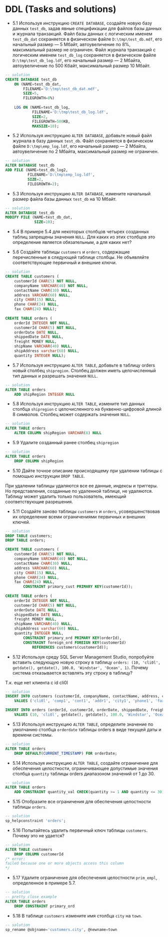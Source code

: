 # DDL (Tasks and solutions)

* 5.1 Используя инструкцию `CREATE DATABASE`, создайте новую базу данных `test_db`, задав явные спецификации для файлов базы данных и журнала транзакций. Файл базы данных с логическим именем `test_db_dat` сохраняется в физическом файле `D:\tmp\test_db.mdf`, его начальный размер — 5 Мбайт, автоувеличение по 8%, максимальный размер не ограничен. Файл журнала транзакций с логическим именем `test_db_log` сохраняется в физическом файле `D:\tmp\test_db_log.ldf`, его начальный размер — 2 Мбайта, автоувеличение по 500 Кбайт, максимальный размер 10 Мбайт. 

```sql
-- solution
CREATE DATABASE test_db
	ON (NAME=test_db_dat,
		FILENAME='D:\tmp\test_db_dat.mdf',
		SIZE=5,
		FILEGROWTH=8%)
		
	LOG ON (NAME=test_db_log,
			FILENAME='D:\tmp\test_db_log.ldf',
			SIZE=2,
			FILEGROWTH=500KB,
			MAXSIZE=10);
```		
* 5.2 Используя инструкцию `ALTER DATABASE`, добавьте новый файл журнала в базу данных `test_db`. Файл сохраняется в физическом файле `D:\tmp\emp_log.ldf`, его начальный размер — 2 Мбайта, автоувеличение по 2 Мбайта, максимальный размер не ограничен.

```sql
-- solution
ALTER DATABASE test_db
ADD FILE (NAME=test_db_log2,
          FILENAME='D:\tmp\emp_log.ldf',
          SIZE=2,
          FILEGROWTH=2);
```

* 5.3 Используя инструкцию `ALTER DATABASE`, измените начальный размер файла базы данных `test_db` на 10 Мбайт. 

```sql
-- solution
ALTER DATABASE test_db
MODIFY FILE (NAME=test_db_dat,
			 SIZE=10);
```

* 5.4 В примере 5.4 для некоторых столбцов четырех созданных таблиц запрещены значения `NULL`. Для каких из этих столбцов это определение является обязательным, а для каких нет? 

* 5.6 Создайте таблицы `customers` и `orders`, содержащие перечисленные в следующей таблице столбцы. Не объявляйте соответствующие первичный и внешние ключи.

```sql
-- solution
CREATE TABLE customers (
	customerId CHAR(5) NOT NULL,
	companyName VARCHAR(40) NOT NULL,
	contactName CHAR(30) NULL,
	address VARCHAR(60) NULL,
	city CHAR(15) NULL,
	phone CHAR(24) NULL,
	fax CHAR(24) NULL);
	
CREATE TABLE orders (
	orderId INTEGER NOT NULL,
	customerId CHAR(5) NOT NULL,
	orderDate DATE NULL,
	shippedDate DATE NULL,
	freight MONEY NULL,
	shipName VARCHAR(40) NULL,
	shipAddress varchar(60) NULL,
	quantity INTEGER NULL);
```

* 5.7 Используя инструкцию `ALTER TABLE`, добавьте в таблицу orders новый столбец `shipregion`. Столбец должен иметь целочисленный тип данных и разрешать значения `NULL`. 

```sql
-- solution
ALTER TABLE orders
	ADD shipRegion INTEGER NULL
```

* 5.8 Используя инструкцию `ALTER TABLE`, измените тип данных столбца `shipregion` с целочисленного на буквенно-цифровой длиной 8 символов. Столбец может содержать значения `NULL`.

```sql
-- solution
ALTER TABLE orders
	ALTER COLUMN shipRegion VARCHAR(8) NULL
```

* 5.9 Удалите созданный ранее столбец `shipregion` 

```sql
-- solution
ALTER TABLE orders
	DROP COLUMN shipRegion
```

* 5.10 Дайте точное описание происходящему при удалении таблицы с помощью инструкции `DROP TABLE`.

При удалении таблицы удаляются все ее данные, индексы и триггеры. Но представления, созданные по удаленной таблице, не удаляются. Таблицу может удалить только пользователь, имеющий соответствующие разрешения.

* 5.11 Создайте заново таблицы `customers` и `orders`, усовершенствовав их определение всеми ограничениями первичных и внешних ключей.

```sql
-- solution
DROP TABLE customers;
DROP TABLE orders;

CREATE TABLE customers (
	customerId CHAR(5) NOT NULL,
	companyName VARCHAR(40) NOT NULL,
	contactName CHAR(30) NULL,
	address VARCHAR(60) NULL,
	city CHAR(15) NULL,
	phone CHAR(24) NULL,
	fax CHAR(24) NULL,
		CONSTRAINT primary_cust PRIMARY KEY(customerId));
	
CREATE TABLE orders (
	orderId INTEGER NOT NULL,
	customerId CHAR(5) NOT NULL,
	orderDate DATE NULL,
	shippedDate DATE NULL,
	freight MONEY NULL,
	shipName VARCHAR(40) NULL,
	shipAddress varchar(60) NULL,
	quantity INTEGER NULL,
		CONSTRAINT primary_ord PRIMARY KEY(orderId),
		CONSTRAINT foreign_ord FOREIGN KEY(customerId)
			REFERENCES customers(customerId));
```

* 5.12 Используя среду SQL Server Management Studio, попробуйте вставить следующую новую строку в таблицу `orders: (10, 'cli0l', getdate(), getdate(), 100.0, 'Windstar', 'Ocean', 1)`. Почему система отказывается вставлять эту строку в таблицу? 

Т.к. еще нет клиента с id cli0l

```sql
-- solution
INSERT INTO customers (customerId, companyName, contactName, address, city, phone, fax)
	VALUES ('cli0l', 'comp1', 'cont1', 'addr1', 'city1', 'phone1', 'fax1')

INSERT INTO orders (orderId, customerId, orderDate, shippedDate, freight, shipName, shipAddress, quantity)
	VALUES (10, 'cli0l', getdate(), getdate(), 100.0, 'Windstar', 'Ocean', 1) 
```

* 5.13 Используя инструкцию `ALTER TABLE`, определите значение по умолчанию столбца `orderdate` таблицы orders в виде текущей даты и времени системы.

```sql
-- solution
ALTER TABLE orders
	DROP DEFAULT(CURRENT_TIMESTAMP) FOR orderDate;
```

* 5.14 Используя инструкцию `ALTER TABLE`, создайте ограничение для обеспечения целостности, ограничивающее допустимые значения столбца `quantity` таблицы orders диапазоном значений от 1 до 30. 

```sql
-- solution
ALTER TABLE orders
	ADD CONSTRAINT quantity_val CHECK(quantity >= 1 AND quantity <= 30);
```

* 5.15 Отобразите все ограничения для обеспечения целостности таблицы `orders`. 

```sql
-- solution
sp_helpconstraint 'orders';
```

* 5.16 Попытайтесь удалить первичный ключ таблицы `customers`. Почему это не удается?

```sql
-- solution
ALTER TABLE customers
	DROP COLUMN customerId
/* error:
failed because one or more objects access this column
*/
```

* 5.17 Удалите ограничение для обеспечения целостности `prim_empl`, определенное в примере 5.7. 

```sql
-- solution
-- pretty close example
ALTER TABLE orders
	DROP CONSTRAINT primary_ord
```

* 5.18 В таблице `customers` измените имя столбца `city` на `town`. 

```sql
-- solution
sp_rename @objname='customers.city', @newname=town
```